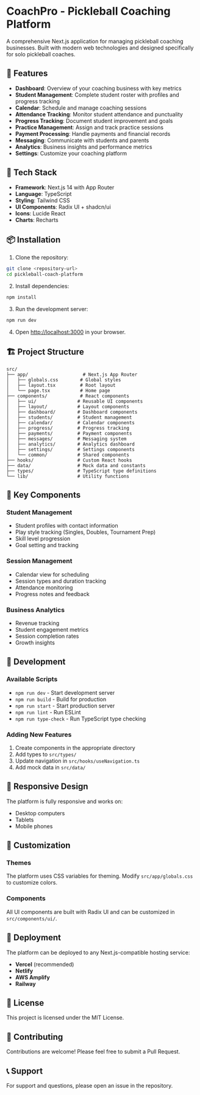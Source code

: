 # CoachPro - Pickleball Coaching Platform

A comprehensive Next.js application for managing pickleball coaching businesses. Built with modern web technologies and designed specifically for solo pickleball coaches.

## 🏓 Features

- **Dashboard**: Overview of your coaching business with key metrics
- **Student Management**: Complete student roster with profiles and progress tracking
- **Calendar**: Schedule and manage coaching sessions
- **Attendance Tracking**: Monitor student attendance and punctuality
- **Progress Tracking**: Document student improvement and goals
- **Practice Management**: Assign and track practice sessions
- **Payment Processing**: Handle payments and financial records
- **Messaging**: Communicate with students and parents
- **Analytics**: Business insights and performance metrics
- **Settings**: Customize your coaching platform

## 🚀 Tech Stack

- **Framework**: Next.js 14 with App Router
- **Language**: TypeScript
- **Styling**: Tailwind CSS
- **UI Components**: Radix UI + shadcn/ui
- **Icons**: Lucide React
- **Charts**: Recharts

## 📦 Installation

1. Clone the repository:
```bash
git clone <repository-url>
cd pickleball-coach-platform
```

2. Install dependencies:
```bash
npm install
```

3. Run the development server:
```bash
npm run dev
```

4. Open [http://localhost:3000](http://localhost:3000) in your browser.

## 🏗️ Project Structure

```
src/
├── app/                    # Next.js App Router
│   ├── globals.css        # Global styles
│   ├── layout.tsx         # Root layout
│   └── page.tsx           # Home page
├── components/            # React components
│   ├── ui/               # Reusable UI components
│   ├── layout/           # Layout components
│   ├── dashboard/        # Dashboard components
│   ├── students/         # Student management
│   ├── calendar/         # Calendar components
│   ├── progress/         # Progress tracking
│   ├── payments/         # Payment components
│   ├── messages/         # Messaging system
│   ├── analytics/        # Analytics dashboard
│   ├── settings/         # Settings components
│   └── common/           # Shared components
├── hooks/                # Custom React hooks
├── data/                 # Mock data and constants
├── types/                # TypeScript type definitions
└── lib/                  # Utility functions
```

## 🎯 Key Components

### Student Management
- Student profiles with contact information
- Play style tracking (Singles, Doubles, Tournament Prep)
- Skill level progression
- Goal setting and tracking

### Session Management
- Calendar view for scheduling
- Session types and duration tracking
- Attendance monitoring
- Progress notes and feedback

### Business Analytics
- Revenue tracking
- Student engagement metrics
- Session completion rates
- Growth insights

## 🔧 Development

### Available Scripts

- `npm run dev` - Start development server
- `npm run build` - Build for production
- `npm run start` - Start production server
- `npm run lint` - Run ESLint
- `npm run type-check` - Run TypeScript type checking

### Adding New Features

1. Create components in the appropriate directory
2. Add types to `src/types/`
3. Update navigation in `src/hooks/useNavigation.ts`
4. Add mock data in `src/data/`

## 📱 Responsive Design

The platform is fully responsive and works on:
- Desktop computers
- Tablets
- Mobile phones

## 🎨 Customization

### Themes
The platform uses CSS variables for theming. Modify `src/app/globals.css` to customize colors.

### Components
All UI components are built with Radix UI and can be customized in `src/components/ui/`.

## 🚀 Deployment

The platform can be deployed to any Next.js-compatible hosting service:

- **Vercel** (recommended)
- **Netlify**
- **AWS Amplify**
- **Railway**

## 📄 License

This project is licensed under the MIT License.

## 🤝 Contributing

Contributions are welcome! Please feel free to submit a Pull Request.

## 📞 Support

For support and questions, please open an issue in the repository.